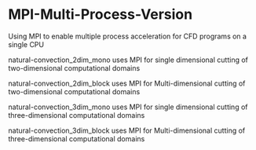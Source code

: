 # MPI-Multi-Process-Version
Using MPI to enable multiple process acceleration for CFD programs on a single CPU

natural-convection_2dim_mono uses MPI for single dimensional cutting of two-dimensional computational domains

natural-convection_2dim_block uses MPI for Multi-dimensional cutting of two-dimensional computational domains

natural-convection_3dim_mono uses MPI for single dimensional cutting of three-dimensional computational domains

natural-convection_3dim_block uses MPI for Multi-dimensional cutting of three-dimensional computational domains
